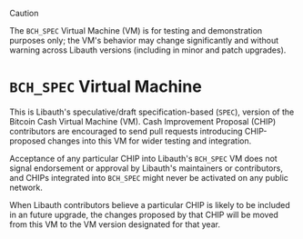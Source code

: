 > [!CAUTION]
> The `BCH_SPEC` Virtual Machine (VM) is for testing and demonstration purposes only; the VM's behavior may change significantly and without warning across Libauth versions (including in minor and patch upgrades).

# `BCH_SPEC` Virtual Machine

This is Libauth's speculative/draft specification-based (`SPEC`), version of the Bitcoin Cash Virtual Machine (VM). Cash Improvement Proposal (CHIP) contributors are encouraged to send pull requests introducing CHIP-proposed changes into this VM for wider testing and integration.

Acceptance of any particular CHIP into Libauth's `BCH_SPEC` VM does not signal endorsement or approval by Libauth's maintainers or contributors, and CHIPs integrated into `BCH_SPEC` might never be activated on any public network.

When Libauth contributors believe a particular CHIP is likely to be included in an future upgrade, the changes proposed by that CHIP will be moved from this VM to the VM version designated for that year.
